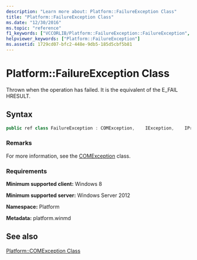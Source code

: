 ```yaml
---
description: "Learn more about: Platform::FailureException Class"
title: "Platform::FailureException Class"
ms.date: "12/30/2016"
ms.topic: "reference"
f1_keywords: ["VCCORLIB/Platform::FailureException::FailureException", "VCCORLIB/Platform::FailureException"]
helpviewer_keywords: ["Platform::FailureException"]
ms.assetid: 1729cd07-bfc2-448e-9db5-185d5cbf5b81
---
```

# Platform::FailureException Class

Thrown when the operation has failed. It is the equivalent of the E_FAIL HRESULT.

## Syntax

```cpp
public ref class FailureException : COMException,    IException,    IPrintable,    IEquatable
```

### Remarks

For more information, see the [COMException](../cppcx/platform-comexception-class.md) class.

### Requirements

**Minimum supported client:** Windows 8

**Minimum supported server:** Windows Server 2012

**Namespace:** Platform

**Metadata:** platform.winmd

## See also

[Platform::COMException Class](../cppcx/platform-comexception-class.md)
